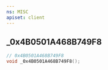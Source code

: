 ```yaml
---
ns: MISC
apiset: client
---
```

## _0x4B0501A468B749F8

```c
// 0x4B0501A468B749F8
void _0x4B0501A468B749F8();
```